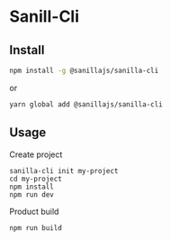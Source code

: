 # Sanill-Cli

## Install
```sh
npm install -g @sanillajs/sanilla-cli
```

or

```sh
yarn global add @sanillajs/sanilla-cli
```

## Usage

Create project
```
sanilla-cli init my-project
cd my-project
npm install
npm run dev
```

Product build
```
npm run build
```
